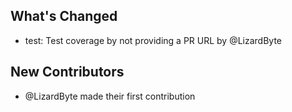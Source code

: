 ## What's Changed
* test: Test coverage by not providing a PR URL by @LizardByte

## New Contributors
* @LizardByte made their first contribution
